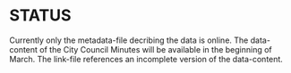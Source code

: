# STATUS
Currently only the metadata-file decribing the data is online. The data-content of the City Council Minutes will be available in the beginning of March. The link-file references an incomplete version of the data-content.
